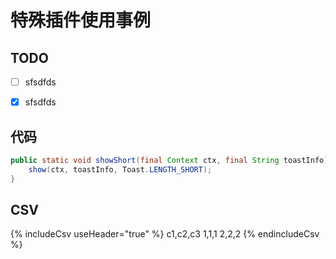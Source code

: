 # 特殊插件使用事例

## TODO 

- [ ] sfsdfds 

- [x] sfsdfds 

## 代码

```java
public static void showShort(final Context ctx, final String toastInfo) {
    show(ctx, toastInfo, Toast.LENGTH_SHORT);
}
```

## CSV

{% includeCsv useHeader="true" %}
c1,c2,c3
1,1,1
2,2,2
{% endincludeCsv %}
